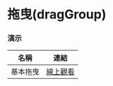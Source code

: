 拖曳(dragGroup)
=========================
### 演示
|名稱|連結|
|---|---|
|基本拖曳|[線上觀看](https://virtools.github.io/dragGroup/drag.html)|
